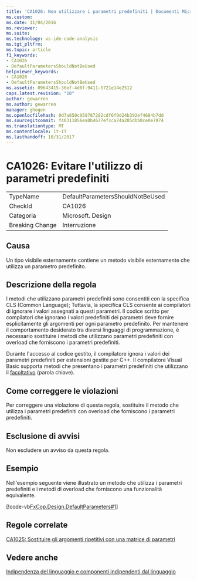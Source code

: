 ```yaml
---
title: 'CA1026: Non utilizzare i parametri predefiniti | Documenti Microsoft'
ms.custom: 
ms.date: 11/04/2016
ms.reviewer: 
ms.suite: 
ms.technology: vs-ide-code-analysis
ms.tgt_pltfrm: 
ms.topic: article
f1_keywords:
- CA1026
- DefaultParametersShouldNotBeUsed
helpviewer_keywords:
- CA1026
- DefaultParametersShouldNotBeUsed
ms.assetid: 09643415-36ef-4d0f-9411-5721e14e2512
caps.latest.revision: "18"
author: gewarren
ms.author: gewarren
manager: ghogen
ms.openlocfilehash: 0d7a850c959787282cdf6f9d24b392ef4684b7dd
ms.sourcegitcommit: f40311056ea0b4677efcca74a285dbb0ce0e7974
ms.translationtype: MT
ms.contentlocale: it-IT
ms.lasthandoff: 10/31/2017
---
```

# <a name="ca1026-default-parameters-should-not-be-used"></a>CA1026: Evitare l'utilizzo di parametri predefiniti
|||  
|-|-|  
|TypeName|DefaultParametersShouldNotBeUsed|  
|CheckId|CA1026|  
|Categoria|Microsoft. Design|  
|Breaking Change|Interruzione|  
  
## <a name="cause"></a>Causa  
 Un tipo visibile esternamente contiene un metodo visibile esternamente che utilizza un parametro predefinito.  
  
## <a name="rule-description"></a>Descrizione della regola  
 I metodi che utilizzano parametri predefiniti sono consentiti con la specifica CLS (Common Language); Tuttavia, la specifica CLS consente ai compilatori di ignorare i valori assegnati a questi parametri. Il codice scritto per compilatori che ignorano i valori predefiniti dei parametri deve fornire esplicitamente gli argomenti per ogni parametro predefinito. Per mantenere il comportamento desiderato tra diversi linguaggi di programmazione, è necessario sostituire i metodi che utilizzano parametri predefiniti con overload che forniscono i parametri predefiniti.  
  
 Durante l'accesso al codice gestito, il compilatore ignora i valori dei parametri predefiniti per estensioni gestite per C++. Il compilatore Visual Basic supporta metodi che presentano i parametri predefiniti che utilizzano il [facoltativo](/dotnet/visual-basic/language-reference/modifiers/optional) (parola chiave).  
  
## <a name="how-to-fix-violations"></a>Come correggere le violazioni  
 Per correggere una violazione di questa regola, sostituire il metodo che utilizza i parametri predefiniti con overload che forniscono i parametri predefiniti.  
  
## <a name="when-to-suppress-warnings"></a>Esclusione di avvisi  
 Non escludere un avviso da questa regola.  
  
## <a name="example"></a>Esempio  
 Nell'esempio seguente viene illustrato un metodo che utilizza i parametri predefiniti e i metodi di overload che forniscono una funzionalità equivalente.  
  
 [!code-vb[FxCop.Design.DefaultParameters#1](../code-quality/codesnippet/VisualBasic/ca1026-default-parameters-should-not-be-used_1.vb)]  
  
## <a name="related-rules"></a>Regole correlate  
 [CA1025: Sostituire gli argomenti ripetitivi con una matrice di parametri](../code-quality/ca1025-replace-repetitive-arguments-with-params-array.md)  
  
## <a name="see-also"></a>Vedere anche  
 [Indipendenza del linguaggio e componenti indipendenti dal linguaggio](http://msdn.microsoft.com/Library/4f0b77d0-4844-464f-af73-6e06bedeafc6)